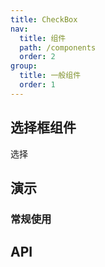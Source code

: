 ```yaml
---
title: CheckBox
nav:
  title: 组件
  path: /components
  order: 2
group:
  title: 一般组件
  order: 1
---
```


## 选择框组件

选择

## 演示

### 常规使用

<code src="../demo/check-box/demo1.tsx"></code>

## API

<API id="CheckBox"></API>

